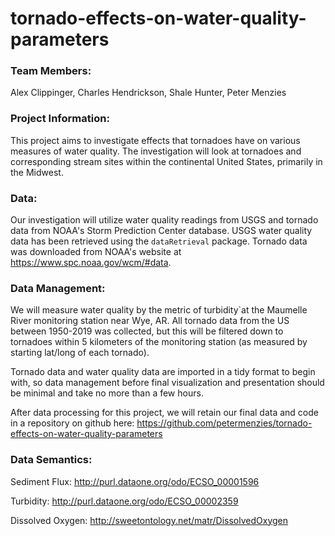 # tornado-effects-on-water-quality-parameters

### Team Members:

Alex Clippinger,
Charles Hendrickson,
Shale Hunter,
Peter Menzies

### Project Information:

This project aims to investigate effects that tornadoes have on various measures of water quality. The investigation will look at tornadoes and corresponding stream sites within the continental United States, primarily in the Midwest. 

### Data:

Our investigation will utilize water quality readings from USGS and tornado data from NOAA's Storm Prediction Center database. USGS water quality data has been retrieved using the `dataRetrieval` package. Tornado data was downloaded from NOAA's website at https://www.spc.noaa.gov/wcm/#data.

### Data Management:

We will measure water quality by the metric of turbidity`at the Maumelle River monitoring station near Wye, AR. All tornado data from the US between 1950-2019 was collected, but this will be filtered down to tornadoes within 5 kilometers of the monitoring station (as measured by starting lat/long of each tornado).

Tornado data and water quality data are imported in a tidy format to begin with, so data management before final visualization and presentation should be minimal and take no more than a few hours.

After data processing for this project, we will retain our final data and code in a repository on github here: https://github.com/petermenzies/tornado-effects-on-water-quality-parameters

### Data Semantics:

Sediment Flux: http://purl.dataone.org/odo/ECSO_00001596

Turbidity: http://purl.dataone.org/odo/ECSO_00002359

Dissolved Oxygen: http://sweetontology.net/matr/DissolvedOxygen
